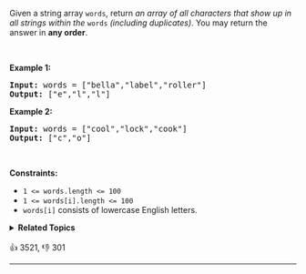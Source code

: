 <p>Given a string array <code>words</code>, return <em>an array of all characters that show up in all strings within the </em><code>words</code><em> (including duplicates)</em>. You may return the answer in <strong>any order</strong>.</p>

<p>&nbsp;</p> 
<p><strong class="example">Example 1:</strong></p> 
<pre><strong>Input:</strong> words = ["bella","label","roller"]
<strong>Output:</strong> ["e","l","l"]
</pre>
<p><strong class="example">Example 2:</strong></p> 
<pre><strong>Input:</strong> words = ["cool","lock","cook"]
<strong>Output:</strong> ["c","o"]
</pre> 
<p>&nbsp;</p> 
<p><strong>Constraints:</strong></p>

<ul> 
 <li><code>1 &lt;= words.length &lt;= 100</code></li> 
 <li><code>1 &lt;= words[i].length &lt;= 100</code></li> 
 <li><code>words[i]</code> consists of lowercase English letters.</li> 
</ul>

<details><summary><strong>Related Topics</strong></summary>Array | Hash Table | String</details><br>

<div>👍 3521, 👎 301<span style='float: right;'></span></div>

<div id="labuladong"><hr>

</div>

